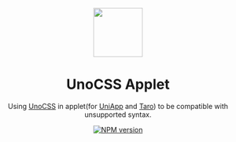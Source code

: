 <p align="center">
<img src="https://github.com/unocss-applet/unocss-applet/raw/main/public/logo.svg" style="width:100px;" />
<h1 align="center">UnoCSS Applet</h1>
<p align="center">Using <a href="https://github.com/unocss/unocss">UnoCSS</a> in applet(for <a href="https://github.com/dcloudio/uni-app">UniApp</a> and <a href="https://github.com/NervJS/taro">Taro</a>) to be compatible with unsupported syntax.</p>
</p>
<p align="center">
<a href="https://www.npmjs.com/package/unocss-applet"><img src="https://img.shields.io/npm/v/unocss-applet?color=333333&amp;label=" alt="NPM version"></a>
</p>
